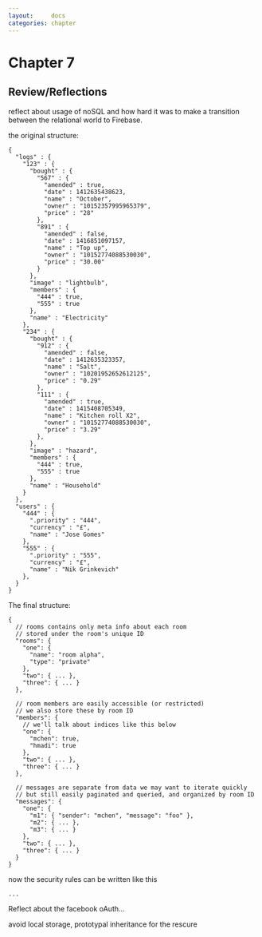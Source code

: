 ```yaml
---
layout:     docs
categories: chapter
---
```


# Chapter 7

## Review/Reflections

reflect about usage of noSQL and how hard it was to make a transition between the relational world to Firebase.

the original structure:

    {
      "logs" : {
        "123" : {
          "bought" : {
            "567" : {
              "amended" : true,
              "date" : 1412635438623,
              "name" : "October",
              "owner" : "10152357995965379",
              "price" : "28"
            },
            "891" : {
              "amended" : false,
              "date" : 1416851097157,
              "name" : "Top up",
              "owner" : "10152774088530030",
              "price" : "30.00"
            }
          },
          "image" : "lightbulb",
          "members" : {
            "444" : true,
            "555" : true
          },
          "name" : "Electricity"
        },
        "234" : {
          "bought" : {
            "912" : {
              "amended" : false,
              "date" : 1412635323357,
              "name" : "Salt",
              "owner" : "10201952652612125",
              "price" : "0.29"
            },
            "111" : {
              "amended" : true,
              "date" : 1415408705349,
              "name" : "Kitchen roll X2",
              "owner" : "10152774088530030",
              "price" : "3.29"
            },
          },
          "image" : "hazard",
          "members" : {
            "444" : true,
            "555" : true
          },
          "name" : "Household"
        }
      },
      "users" : {
        "444" : {
          ".priority" : "444",
          "currency" : "£",
          "name" : "Jose Gomes"
        },
        "555" : {
          ".priority" : "555",
          "currency" : "£",
          "name" : "Nik Grinkevich"
        },
      }
    }

The final structure:

    {
      // rooms contains only meta info about each room
      // stored under the room's unique ID
      "rooms": {
        "one": {
          "name": "room alpha",
          "type": "private"
        },
        "two": { ... },
        "three": { ... }
      },

      // room members are easily accessible (or restricted)
      // we also store these by room ID
      "members": {
        // we'll talk about indices like this below
        "one": {
          "mchen": true,
          "hmadi": true
        },
        "two": { ... },
        "three": { ... }
      },

      // messages are separate from data we may want to iterate quickly
      // but still easily paginated and queried, and organized by room ID
      "messages": {
        "one": {
          "m1": { "sender": "mchen", "message": "foo" },
          "m2": { ... },
          "m3": { ... }
        },
        "two": { ... },
        "three": { ... }
      }
    }

now the security rules can be written like this

    ...

Reflect about the facebook oAuth...

avoid local storage, prototypal inheritance for the rescure
